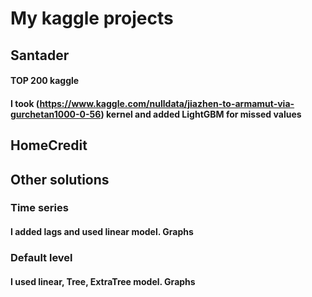 # My kaggle projects

## Santader 
#### TOP 200 kaggle
####  I took (https://www.kaggle.com/nulldata/jiazhen-to-armamut-via-gurchetan1000-0-56) kernel and added LightGBM for missed values


## HomeCredit


## Other solutions
### Time series
#### I added lags and used linear model. Graphs

### Default level
#### I used linear, Tree, ExtraTree model. Graphs


